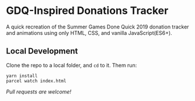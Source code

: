 # GDQ-Inspired Donations Tracker

A quick recreation of the Summer Games Done Quick 2019 donation tracker and animations using only HTML, CSS, and vanilla JavaScript(ES6+).

## Local Development

Clone the repo to a local folder, and `cd` to it.  Them run:
```
yarn install
parcel watch index.html
```

*Pull requests are welcome!*
